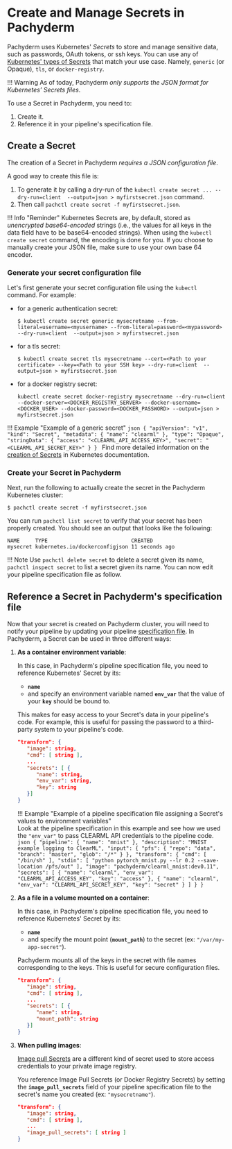 # Create and Manage Secrets in Pachyderm

Pachyderm uses Kubernetes' *Secrets* to store and manage sensitive data, such as passwords, OAuth tokens, or ssh keys. You can use any of [Kubernetes' types of Secrets](https://kubernetes.io/docs/concepts/configuration/secret/#secret-types) that match your use case. 
Namely, `generic` (or Opaque), `tls`, or `docker-registry`.

!!! Warning
      As of today, Pachyderm *only supports the JSON format for Kubernetes' Secrets files*.

To use a Secret in Pachyderm, you need to:

1. Create it.
1. Reference it in your pipeline's specification file.

## Create a Secret
The creation of a Secret in Pachyderm *requires a JSON configuration file*.

A good way to create this file is:

1. To generate it by calling a dry-run of the `kubectl create secret ... --dry-run=client  --output=json > myfirstsecret.json` command.
1. Then call `pachctl create secret -f myfirstsecret.json`.

!!! Info "Reminder"
      Kubernetes Secrets are, by default, stored as *unencrypted base64-encoded* strings (i.e., the values for all keys in the data field have to be base64-encoded strings). When using the `kubectl create secret` command, the encoding is done for you. If you choose to manually create your JSON file, make sure to use your own base 64 encoder.

### Generate your secret configuration file
Let's first generate your secret configuration file using the `kubectl` command. For example:

- for a generic authentication secret:
   ```shell
   $ kubectl create secret generic mysecretname --from-literal=username=<myusername> --from-literal=password=<mypassword> --dry-run=client  --output=json > myfirstsecret.json
   ```
- for a tls secret:
   ```shell
   $ kubectl create secret tls mysecretname --cert=<Path to your certificate> --key=<Path to your SSH key> --dry-run=client  --output=json > myfirstsecret.json 
   ```
- for a docker registry secret:
   ```shell
   kubectl create secret docker-registry mysecretname --dry-run=client --docker-server=<DOCKER_REGISTRY_SERVER> --docker-username=<DOCKER_USER> --docker-password=<DOCKER_PASSWORD> --output=json > myfirstsecret.json
   ```

!!! Example "Example of a generic secret"
      ```json
      {
         "apiVersion": "v1",
         "kind": "Secret",
         "metadata": {
            "name": "clearml"
         },
         "type": "Opaque",
         "stringData": {
            "access": "<CLEARML_API_ACCESS_KEY>",
            "secret": "<CLEARML_API_SECRET_KEY>"
         }
      }
      ```
Find more detailed information on the [creation of Secrets](https://kubernetes.io/docs/tasks/configmap-secret/managing-secret-using-kubectl/) in Kubernetes documentation.

### Create your Secret in Pachyderm
Next, run the following to actually create the secret in the Pachyderm Kubernetes cluster:
```shell
$ pachctl create secret -f myfirstsecret.json 
```

You can run `pachctl list secret` to verify that your secret has been properly created.
You should see an output that looks like the following:

```
NAME     TYPE                           CREATED        
mysecret kubernetes.io/dockerconfigjson 11 seconds ago 
```
!!! Note
    Use `pachctl delete secret` to delete a secret given its name,  `pachctl inspect secret` to list a secret given its name.
You can now edit your pipeline specification file as follow.


## Reference a Secret in Pachyderm's specification file
Now that your secret is created on Pachyderm cluster, you will need to notify your pipeline by updating your pipeline [specification file](https://docs.pachyderm.com/latest/reference/pipeline_spec/#manifest-format).
In Pachyderm, a Secret can be used in three different ways:

1. **As a container environment variable**:

      In this case, in Pachyderm's pipeline specification file, you need to reference Kubernetes' Secret by its:

      - **`name`**
      - and specify an environment variable named **`env_var`** that the value of your  **`key`** should be bound to. 

      This makes for easy access to your Secret's data in your pipeline's code. 
      For example, this is useful for passing the password to a third-party system to your pipeline's code.

      ```json
      "transform": {
         "image": string,
         "cmd": [ string ],
         ...
         "secrets": [ {
            "name": string,
            "env_var": string,
            "key": string
         }]
      }
      ```
    !!! Example "Example of a pipeline specification file assigning a Secret's values to environment variables"  
         Look at the pipeline specification in this example and see how we used the  `"env_var"` to pass CLEARML API credentials to the pipeline code.
         ```json
         {
            "pipeline": {
               "name": "mnist"
            },
            "description": "MNIST example logging to ClearML",
            "input": {
               "pfs": {
                  "repo": "data",
                  "branch": "master",
                  "glob": "/*"
               }
            },
            "transform": {
               "cmd": [
                  "/bin/sh"
               ],
               "stdin": [
                  "python pytorch_mnist.py --lr 0.2 --save-location /pfs/out"
               ],
               "image": "pachyderm/clearml_mnist:dev0.11",
               "secrets": [
                  {
                  "name": "clearml",
                  "env_var": "CLEARML_API_ACCESS_KEY",
                  "key": "access"
                  },
                  {
                  "name": "clearml",
                  "env_var": "CLEARML_API_SECRET_KEY",
                  "key": "secret"
                  }
               ]
            }
         }
         ```


1. **As a file in a volume mounted on a container**:

      In this case, in Pachyderm's pipeline specification file, you need to reference Kubernetes' Secret by its:

      -  **`name`**
      - and specify the mount point (**`mount_path`**) to the secret (ex: `"/var/my-app-secret"`).

      Pachyderm mounts all of the keys in the secret with file names corresponding to the keys.
      This is useful for secure configuration files.

      ```json
      "transform": {
         "image": string,
         "cmd": [ string ],
         ...
         "secrets": [ {
            "name": string,
            "mount_path": string
         }]
      }
      ```

1. **When pulling images**:

      [Image pull Secrets](https://kubernetes.io/docs/concepts/containers/images/#specifying-imagepullsecrets-on-a-pod) are a different kind of secret used to store access credentials to your private image registry. 
      
      You reference Image Pull Secrets (or Docker Registry Secrets) by setting the **`image_pull_secrets`** field of your pipeline specification file to the secret's name you created (ex: `"mysecretname"`).

      ```JSON
      "transform": {
         "image": string,
         "cmd": [ string ],
         ...
         "image_pull_secrets": [ string ]
      }
      ```

